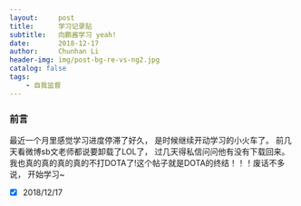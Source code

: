 ```yaml
---
layout:     post
title:      学习记录贴
subtitle:   向鹏酱学习 yeah!
date:       2018-12-17
author:     Chunhan Li
header-img: img/post-bg-re-vs-ng2.jpg
catalog: false
tags:
    - 自我监督
---
```


### 前言

最近一个月里感觉学习进度停滞了好久， 是时候继续开动学习的小火车了。 前几天看微博sb文老师都说要卸载了LOL了， 过几天得私信问问他有没有下载回来。 我也真的真的真的真的不打DOTA了!这个帖子就是DOTA的终结！！！废话不多说， 开始学习~

- [x] 2018/12/17